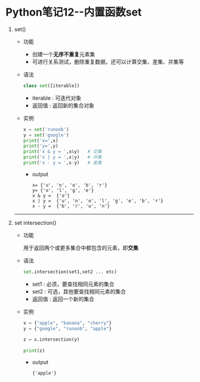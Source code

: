 # Python笔记12--内置函数set

1. set()

   + 功能

     + 创建一个**无序不重复**元素集
     + 可进行关系测试，删除重复数据，还可以计算交集、差集、并集等

   + 语法

     ```python
     class set([iterable])
     ```

     + iterable : 可迭代对象
     + 返回值 : 返回新的集合对象

   + 实例

     ```python
     x = set('runoob')
     y = set('google')
     print('x=',x)
     print('y=',y)
     print('x & y = ',x&y)   # 交集
     print('x | y = ',x|y)   # 并集
     print('x - y = ',x-y)   # 差集
     ```

     + output

       ```
       x= {'u', 'n', 'o', 'b', 'r'}
       y= {'o', 'l', 'g', 'e'}
       x & y =  {'o'}
       x | y =  {'u', 'n', 'o', 'l', 'g', 'e', 'b', 'r'}
       x - y =  {'b', 'r', 'u', 'n'}
       ```

   ---

2. set intersection()

   + 功能

     用于返回两个或更多集合中都包含的元素，即**交集**

   + 语法

     ```python
     set.intersection(set1,set2 ... etc)
     ```

     + set1 : 必须，要查找相同元素的集合
     + set2 : 可选，其他要查找相同元素的集合
     + 返回值 : 返回一个新的集合

   + 实例

     ```python
     x = {"apple", "banana", "cherry"}
     y = {"google", "runoob", "apple"}
      
     z = x.intersection(y) 
      
     print(z)
     ```

     + output

       ```
       {'apple'}
       ```

       

   

